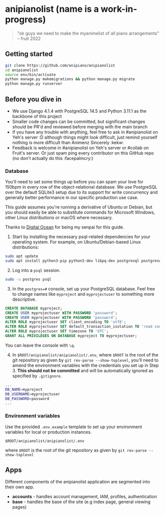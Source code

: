 # anipianolist (name is a work-in-progress)
> "ok guys we need to make the myanimelist of all piano arrangements" – fruit 2022

## Getting started 
```bash
git clone https://github.com/anipiano/anipianolist
cd anipianolist
source env/bin/activate
python manage.py makemigrations && python manage.py migrate
python manage.py runserver
```

## Before you dive in
- We use Django 4.1.4 with PostgreSQL 14.5 and Python 3.11.1 as the backbone of this project
- Smaller code changes can be committed, but significant changes should be PR'd and reviewed before merging with the main branch
- If you have any trouble with anything, feel free to ask in #anipianolist on Yeh's server :D although things might look difficult, just remind yourself nothing is more difficult than Animenz Sincerely :kekw:
- Feedback is welcome in #anipianolist on Yeh's server or #collab on Fruit's server. Or just spam ping every contributor on this GitHub repo (no don't actually do this :facepalmcry:)

### Database
You'll need to set some things up before you can spam your love for 150bpm in every row of the object-relational database. We use PostgreSQL over the default SQLite3 setup due to its support for write concurrency and generally better performance in our specific production use case.

This guide assumes you're running a derivative of Ubuntu or Debian, but you should easily be able to substitute commands for Microsoft Windows, other Linux distributions or macOS where necessary. 

Thanks to [Digital Ocean](https://www.digitalocean.com/community/tutorials/how-to-use-postgresql-with-your-django-application-on-ubuntu-20-04) for being my senpai for this guide.

1. Start by installing the necessary psql-related dependencies for your operating system. For example, on Ubuntu/Debian-based Linux distributions:

```bash
sudo apt update
sudo apt install python3-pip python3-dev libpq-dev postgresql postgresql-contrib
```

2. Log into a `psql` session.

```bash
sudo -u postgres psql
```

3. In the `postgres=#` console, set up your PostgreSQL database. Feel free to change names like `myproject` and `myprojectuser` to something more descriptive.

```sql
CREATE DATABASE myproject;
CREATE USER myprojectuser WITH PASSWORD 'password';
CREATE USER myprojectuser WITH PASSWORD 'password';
ALTER ROLE myprojectuser SET client_encoding TO 'utf8';
ALTER ROLE myprojectuser SET default_transaction_isolation TO 'read committed';
ALTER ROLE myprojectuser SET timezone TO 'UTC';
GRANT ALL PRIVILEGES ON DATABASE myproject TO myprojectuser;
```

You can leave the console with `\q`.

4. In `$ROOT/anipianolist/anipianolist/.env`, where `$ROOT` is the root of the git repository as given by `git rev-parse --show-toplevel`, you'll need to amend the environment variables with the credentials you set up in Step 3. **This should not be committed** and will be automatically ignored as specified by `.gitignore`.

```bash
...
DB_NAME=myproject
DB_USERNAME=myprojectuser
DB_PASSWORD=password
...
``` 

### Environment variables
Use the provided `.env.example` template to set up your environment variables for local or production instances.
```
$ROOT/anipianolist/anipianolist/.env
``` 
where `$ROOT` is the root of the git repository as given by `git rev-parse --show-toplevel`

## Apps
Different components of the anipianolist application are segmented into their own app.

- **accounts** - handles account management, IAM, profiles, authentication
- **base** - handles the base of the site (e.g index page, general viewing pages)